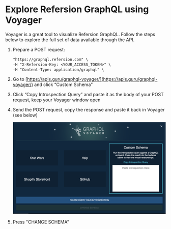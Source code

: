 # Explore Refersion GraphQL using Voyager

Voyager is a great tool to visualize Refersion GraphQL. Follow the steps below to explore the full set of data available through the API.

 1. Prepare a POST request:
 
        
        "https://graphql.refersion.com" \
        -H "X-Refersion-Key: <YOUR_ACCESS_TOKEN>" \
        -H "Content-Type: application/graphql" \
        
 
 2. Go to [https://apis.guru/graphql-voyager/](https://apis.guru/graphql-voyager/) and click “Custom Schema”

 3. Click “Copy Introspection Query” and paste it as the body of your POST request, keep your Voyager window open

 4. Send the POST request, copy the response and paste it back in Voyager (see below)
 
    <div style="text-align: center;">
    <img src="/assets/images/voyager.png" alt="What you request is what you get" />
    </div>
 
 5. Press "CHANGE SCHEMA" 
